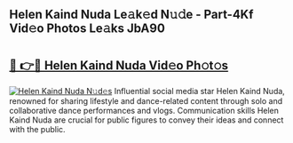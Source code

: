 ## Helen Kaind Nuda Le𝚊k𝚎d N𝚞𝚍e - Part-4Kf Vid𝚎o Photos Le𝚊ks JbA90

# <h2><a href="http://fbbkvq.evod.top/?m=Helen+Kaind+Nuda">🔗 👉🔴 Helen Kaind Nuda Vid𝚎o Ph𝚘t𝚘s</a></h2>

[![Helen Kaind Nuda N𝚞d𝚎s](https://i.imgur.com/8V9OHl7.gif)](http://fbbkvq.evod.top/?m=Helen+Kaind+Nuda)
Influential social media star Helen Kaind Nuda, renowned for sharing lifestyle and dance-related content through solo and collaborative dance performances and vlogs. Communication skills Helen Kaind Nuda are crucial for public figures to convey their ideas and connect with the public. 
